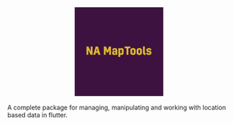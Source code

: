  <div style="width:100%; text-align:center"><img src="./docs/logo.png" alt="logo" width="200" height="200" ></div>
 <p></p>
A complete package for managing, manipulating and working with location based data in flutter.

  
